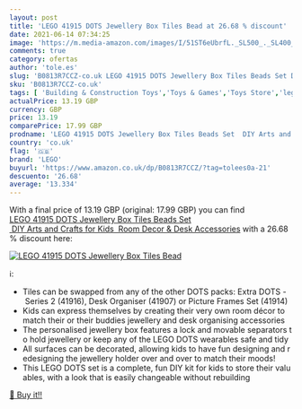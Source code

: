 ```yaml
---
layout: post
title: 'LEGO 41915 DOTS Jewellery Box Tiles Bead at 26.68 % discount'
date: 2021-06-14 07:34:25
image: 'https://m.media-amazon.com/images/I/51ST6eUbrfL._SL500_._SL400_.jpg'
comments: true
category: ofertas
author: 'tole.es'
slug: 'B0813R7CCZ-co.uk LEGO 41915 DOTS Jewellery Box Tiles Beads Set DIY Arts...'
sku: 'B0813R7CCZ-co.uk'
tags: [ 'Building & Construction Toys','Toys & Games','Toys Store','lego', ]
actualPrice: 13.19 GBP
currency: GBP
price: 13.19
comparePrice: 17.99 GBP
prodname: 'LEGO 41915 DOTS Jewellery Box Tiles Beads Set  DIY Arts and Crafts for Kids  Room Decor & Desk Accessories'
country: 'co.uk'
flag: '🇬🇧'
brand: 'LEGO'
buyurl: 'https://www.amazon.co.uk/dp/B0813R7CCZ/?tag=tolees0a-21'
descuento: '26.68'
average: '13.334'
---
```


With a final price of 13.19 GBP (original: 17.99 GBP) you can find [LEGO 41915 DOTS Jewellery Box Tiles Beads Set  DIY Arts and Crafts for Kids  Room Decor & Desk Accessories](https://www.amazon.co.uk/dp/B0813R7CCZ/?tag=tolees0a-21) with a  26.68 % discount here:

[![LEGO 41915 DOTS Jewellery Box Tiles Bead](https://m.media-amazon.com/images/I/51ST6eUbrfL._SL500_._SL400_.jpg)](https://www.amazon.co.uk/dp/B0813R7CCZ/?tag=tolees0a-21)

ℹ️:

- Tiles can be swapped from any of the other DOTS packs: Extra DOTS - Series 2 (41916), Desk Organiser (41907) or Picture Frames Set (41914)
- Kids can express themselves by creating their very own room décor to match their or their buddies jewellery and desk organising accessories
- The personalised jewellery box features a lock and movable separators to hold jewellery or keep any of the LEGO DOTS wearables safe and tidy
- All surfaces can be decorated, allowing kids to have fun designing and redesigning the jewellery holder over and over to match their moods!
- This LEGO DOTS set is a complete, fun DIY kit for kids to store their valuables, with a look that is easily changeable without rebuilding

[🛒 Buy it!!](https://www.amazon.co.uk/dp/B0813R7CCZ/?tag=tolees0a-21)
